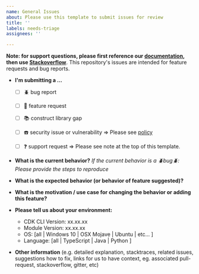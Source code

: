 ```yaml
---
name: General Issues
about: Please use this template to submit issues for review
title: ''
labels: needs-triage
assignees: ''

---
```


**Note: for support questions, please first reference our [documentation](https://docs.aws.amazon.com/cdk/api/latest), then use [Stackoverflow](https://stackoverflow.com/questions/ask?tags=aws-cdk)**. This repository's issues are intended for feature requests and bug reports.

* **I'm submitting a ...**
  - [ ] :beetle: bug report
  - [ ] :rocket: feature request
  - [ ] :books: construct library gap
  - [ ] :phone: security issue or vulnerability => Please see [policy](https://github.com/awslabs/aws-cdk/security/policy)
  - [ ] :question: support request => Please see note at the top of this template.


* **What is the current behavior?**
*If the current behavior is a :beetle:bug:beetle:: Please provide the steps to reproduce*



* **What is the expected behavior (or behavior of feature suggested)?**



* **What is the motivation / use case for changing the behavior or adding this feature?**



* **Please tell us about your environment:**
  
  - CDK CLI Version: xx.xx.xx
  - Module Version: xx.xx.xx
  - OS: [all | Windows 10 | OSX Mojave | Ubuntu | etc... ]
  - Language: [all | TypeScript | Java | Python ]


* **Other information** (e.g. detailed explanation, stacktraces, related issues, suggestions how to fix, links for us to have context, eg. associated pull-request, stackoverflow, gitter, etc)

